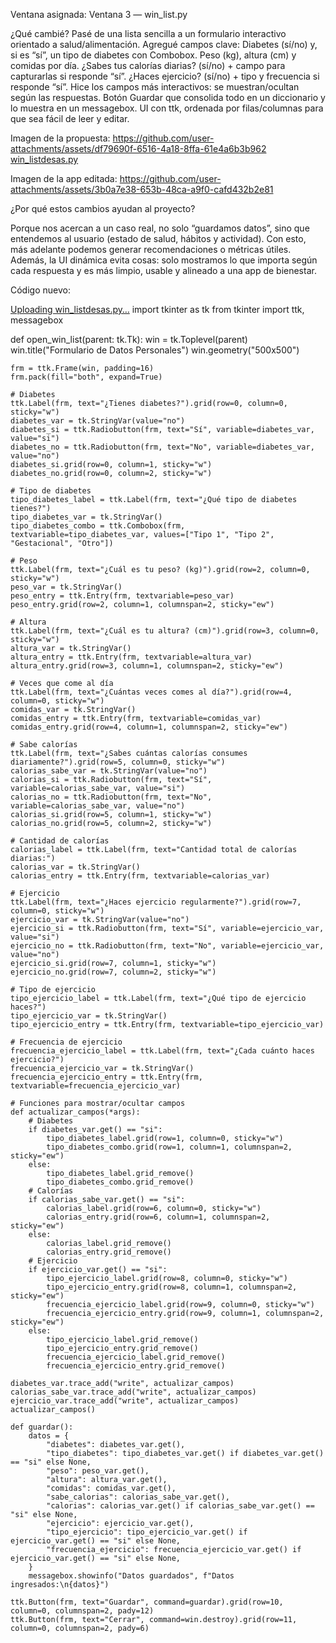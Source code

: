 Ventana asignada: Ventana 3 — win_list.py 

¿Qué cambié?
Pasé de una lista sencilla a un formulario interactivo orientado a salud/alimentación.
Agregué campos clave:
Diabetes (sí/no) y, si es “sí”, un tipo de diabetes con Combobox.
Peso (kg), altura (cm) y comidas por día.
¿Sabes tus calorías diarias? (sí/no) + campo para capturarlas si responde “sí”.
¿Haces ejercicio? (sí/no) + tipo y frecuencia si responde “sí”.
Hice los campos más interactivos: se muestran/ocultan según las respuestas.
Botón Guardar que consolida todo en un diccionario y lo muestra en un messagebox.
UI con ttk, ordenada por filas/columnas para que sea fácil de leer y editar.

Imagen de la propuesta:
https://github.com/user-attachments/assets/df79690f-6516-4a18-8ffa-61e4a6b3b962
[win_listdesas.py](https://github.com/user-attachments/files/22611140/win_listdesas.py)

Imagen de la app editada:
https://github.com/user-attachments/assets/3b0a7e38-653b-48ca-a9f0-cafd432b2e81

¿Por qué estos cambios ayudan al proyecto?

Porque nos acercan a un caso real, no solo “guardamos datos”, sino que entendemos al usuario (estado de salud, hábitos y actividad). 
Con esto, más adelante podemos generar recomendaciones o métricas útiles. Además, la UI dinámica evita cosas: solo mostramos lo que importa según cada respuesta y 
es más limpio, usable y alineado a una app de bienestar.

Código nuevo:

[Uploading win_listdesas.py…]()
import tkinter as tk
from tkinter import ttk, messagebox

def open_win_list(parent: tk.Tk):
    win = tk.Toplevel(parent)
    win.title("Formulario de Datos Personales")
    win.geometry("500x500")

    frm = ttk.Frame(win, padding=16)
    frm.pack(fill="both", expand=True)

    # Diabetes
    ttk.Label(frm, text="¿Tienes diabetes?").grid(row=0, column=0, sticky="w")
    diabetes_var = tk.StringVar(value="no")
    diabetes_si = ttk.Radiobutton(frm, text="Sí", variable=diabetes_var, value="si")
    diabetes_no = ttk.Radiobutton(frm, text="No", variable=diabetes_var, value="no")
    diabetes_si.grid(row=0, column=1, sticky="w")
    diabetes_no.grid(row=0, column=2, sticky="w")

    # Tipo de diabetes
    tipo_diabetes_label = ttk.Label(frm, text="¿Qué tipo de diabetes tienes?")
    tipo_diabetes_var = tk.StringVar()
    tipo_diabetes_combo = ttk.Combobox(frm, textvariable=tipo_diabetes_var, values=["Tipo 1", "Tipo 2", "Gestacional", "Otro"])

    # Peso
    ttk.Label(frm, text="¿Cuál es tu peso? (kg)").grid(row=2, column=0, sticky="w")
    peso_var = tk.StringVar()
    peso_entry = ttk.Entry(frm, textvariable=peso_var)
    peso_entry.grid(row=2, column=1, columnspan=2, sticky="ew")

    # Altura
    ttk.Label(frm, text="¿Cuál es tu altura? (cm)").grid(row=3, column=0, sticky="w")
    altura_var = tk.StringVar()
    altura_entry = ttk.Entry(frm, textvariable=altura_var)
    altura_entry.grid(row=3, column=1, columnspan=2, sticky="ew")

    # Veces que come al día
    ttk.Label(frm, text="¿Cuántas veces comes al día?").grid(row=4, column=0, sticky="w")
    comidas_var = tk.StringVar()
    comidas_entry = ttk.Entry(frm, textvariable=comidas_var)
    comidas_entry.grid(row=4, column=1, columnspan=2, sticky="ew")

    # Sabe calorías
    ttk.Label(frm, text="¿Sabes cuántas calorías consumes diariamente?").grid(row=5, column=0, sticky="w")
    calorias_sabe_var = tk.StringVar(value="no")
    calorias_si = ttk.Radiobutton(frm, text="Sí", variable=calorias_sabe_var, value="si")
    calorias_no = ttk.Radiobutton(frm, text="No", variable=calorias_sabe_var, value="no")
    calorias_si.grid(row=5, column=1, sticky="w")
    calorias_no.grid(row=5, column=2, sticky="w")

    # Cantidad de calorías
    calorias_label = ttk.Label(frm, text="Cantidad total de calorías diarias:")
    calorias_var = tk.StringVar()
    calorias_entry = ttk.Entry(frm, textvariable=calorias_var)

    # Ejercicio
    ttk.Label(frm, text="¿Haces ejercicio regularmente?").grid(row=7, column=0, sticky="w")
    ejercicio_var = tk.StringVar(value="no")
    ejercicio_si = ttk.Radiobutton(frm, text="Sí", variable=ejercicio_var, value="si")
    ejercicio_no = ttk.Radiobutton(frm, text="No", variable=ejercicio_var, value="no")
    ejercicio_si.grid(row=7, column=1, sticky="w")
    ejercicio_no.grid(row=7, column=2, sticky="w")

    # Tipo de ejercicio
    tipo_ejercicio_label = ttk.Label(frm, text="¿Qué tipo de ejercicio haces?")
    tipo_ejercicio_var = tk.StringVar()
    tipo_ejercicio_entry = ttk.Entry(frm, textvariable=tipo_ejercicio_var)

    # Frecuencia de ejercicio
    frecuencia_ejercicio_label = ttk.Label(frm, text="¿Cada cuánto haces ejercicio?")
    frecuencia_ejercicio_var = tk.StringVar()
    frecuencia_ejercicio_entry = ttk.Entry(frm, textvariable=frecuencia_ejercicio_var)

    # Funciones para mostrar/ocultar campos
    def actualizar_campos(*args):
        # Diabetes
        if diabetes_var.get() == "si":
            tipo_diabetes_label.grid(row=1, column=0, sticky="w")
            tipo_diabetes_combo.grid(row=1, column=1, columnspan=2, sticky="ew")
        else:
            tipo_diabetes_label.grid_remove()
            tipo_diabetes_combo.grid_remove()
        # Calorías
        if calorias_sabe_var.get() == "si":
            calorias_label.grid(row=6, column=0, sticky="w")
            calorias_entry.grid(row=6, column=1, columnspan=2, sticky="ew")
        else:
            calorias_label.grid_remove()
            calorias_entry.grid_remove()
        # Ejercicio
        if ejercicio_var.get() == "si":
            tipo_ejercicio_label.grid(row=8, column=0, sticky="w")
            tipo_ejercicio_entry.grid(row=8, column=1, columnspan=2, sticky="ew")
            frecuencia_ejercicio_label.grid(row=9, column=0, sticky="w")
            frecuencia_ejercicio_entry.grid(row=9, column=1, columnspan=2, sticky="ew")
        else:
            tipo_ejercicio_label.grid_remove()
            tipo_ejercicio_entry.grid_remove()
            frecuencia_ejercicio_label.grid_remove()
            frecuencia_ejercicio_entry.grid_remove()

    diabetes_var.trace_add("write", actualizar_campos)
    calorias_sabe_var.trace_add("write", actualizar_campos)
    ejercicio_var.trace_add("write", actualizar_campos)
    actualizar_campos()

    def guardar():
        datos = {
            "diabetes": diabetes_var.get(),
            "tipo_diabetes": tipo_diabetes_var.get() if diabetes_var.get() == "si" else None,
            "peso": peso_var.get(),
            "altura": altura_var.get(),
            "comidas": comidas_var.get(),
            "sabe_calorias": calorias_sabe_var.get(),
            "calorias": calorias_var.get() if calorias_sabe_var.get() == "si" else None,
            "ejercicio": ejercicio_var.get(),
            "tipo_ejercicio": tipo_ejercicio_var.get() if ejercicio_var.get() == "si" else None,
            "frecuencia_ejercicio": frecuencia_ejercicio_var.get() if ejercicio_var.get() == "si" else None,
        }
        messagebox.showinfo("Datos guardados", f"Datos ingresados:\n{datos}")

    ttk.Button(frm, text="Guardar", command=guardar).grid(row=10, column=0, columnspan=2, pady=12)
    ttk.Button(frm, text="Cerrar", command=win.destroy).grid(row=11, column=0, columnspan=2, pady=6)

  
